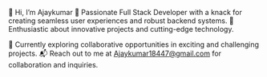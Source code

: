 👋 Hi, I’m Ajaykumar
🌟 Passionate Full Stack Developer with a knack for creating seamless user experiences and robust backend systems.
🚀 Enthusiastic about innovative projects and cutting-edge technology.

💼 Currently exploring collaborative opportunities in exciting and challenging projects.
📬 Reach out to me at Ajaykumar18447@gmail.com for collaboration and inquiries.

<!---
Ajaykumar18447/Ajaykumar18447 is a ✨ special ✨ repository because its `README.md` (this file) appears on your GitHub profile.
You can click the Preview link to take a look at your changes.
--->
